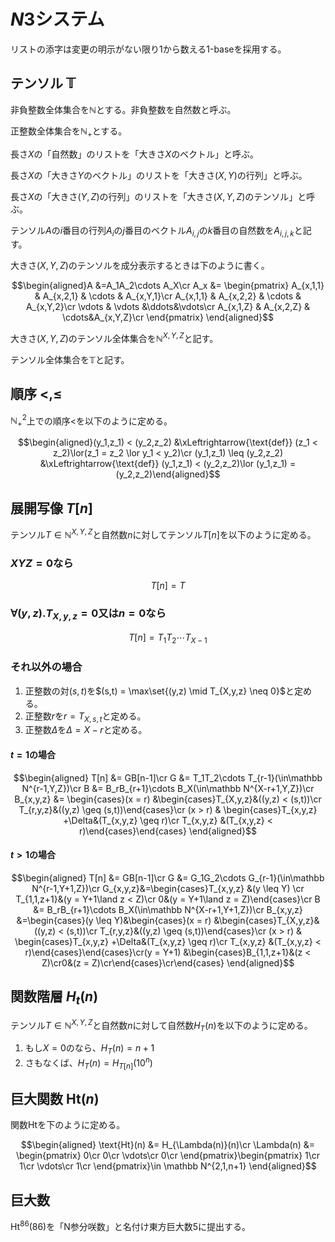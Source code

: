 # $N3$システム

リストの添字は変更の明示がない限り1から数える1-baseを採用する。

## テンソル $\mathbb{T}$

非負整数全体集合を$\mathbb N$とする。非負整数を自然数と呼ぶ。

正整数全体集合を$\mathbb N_+$とする。

長さ$X$の「自然数」のリストを「大きさ$X$のベクトル」と呼ぶ。

長さ$X$の「大きさ$Y$のベクトル」のリストを「大きさ$(X,Y)$の行列」と呼ぶ。

長さ$X$の「大きさ$(Y,Z)$の行列」のリストを「大きさ$(X,Y,Z)$のテンソル」と呼ぶ。

テンソル$A$の$i$番目の行列$A_i$の$j$番目のベクトル$A_{i,j}$の$k$番目の自然数を$A_{i,j,k}$と記す。

大きさ$(X,Y,Z)$のテンソルを成分表示するときは下のように書く。

$$\begin{aligned}A &=A_1A_2\cdots A_X\cr
A_x &= \begin{pmatrix}
A_{x,1,1} & A_{x,2,1} & \cdots & A_{x,Y,1}\cr
A_{x,1,1} & A_{x,2,2} & \cdots & A_{x,Y,2}\cr
\vdots  & \vdots  &\ddots&\vdots\cr
A_{x,1,Z} & A_{x,2,Z} & \cdots&A_{x,Y,Z}\cr
\end{pmatrix}
\end{aligned}$$

大きさ$(X,Y,Z)$のテンソル全体集合を$\mathbb N^{X,Y,Z}$と記す。

テンソル全体集合を$\mathbb T$と記す。

## 順序 $<,\leq$

$\mathbb N^2_+$上での順序$<$を以下のように定める。

$$\begin{aligned}(y_1,z_1) < (y_2,z_2) &\xLeftrightarrow{\text{def}} (z_1 < z_2)\lor(z_1 = z_2 \lor y_1 < y_2)\cr
(y_1,z_1) \leq (y_2,z_2) &\xLeftrightarrow{\text{def}} (y_1,z_1) < (y_2,z_2)\lor (y_1,z_1) = (y_2,z_2)\end{aligned}$$

## 展開写像 $T[n]$

テンソル$T \in \mathbb N^{X,Y,Z}$と自然数$n$に対してテンソル$T[n]$を以下のように定める。

### $XYZ = 0$なら

$$T[n] = T$$

### $\forall(y,z).T_{X,y,z} = 0$又は$n=0$なら

$$T[n] = T_1T_2\cdots T_{X-1}$$

### それ以外の場合

1. 正整数の対$(s,t)$を$(s,t) = \max\set{(y,z) \mid T_{X,y,z} \neq 0}$と定める。
1. 正整数$r$を$r = T_{X,s,t}$と定める。
1. 正整数$\Delta$を$\Delta = X - r$と定める。

#### $t=1$の場合

$$\begin{aligned}
T[n] &= GB[n-1]\cr
G &= T_1T_2\cdots T_{r-1}(\in\mathbb N^{r-1,Y,Z})\cr
B &= B_rB_{r+1}\cdots B_X(\in\mathbb N^{X-r+1,Y,Z})\cr
B_{x,y,z} &= \begin{cases}(x = r) &\begin{cases}T_{X,y,z}&((y,z) < (s,t))\cr T_{r,y,z}&((y,z) \geq (s,t))\end{cases}\cr (x > r) & \begin{cases}T_{x,y,z} +\Delta&(T_{x,y,z} \geq r)\cr T_{x,y,z} &(T_{x,y,z} < r)\end{cases}\end{cases}
\end{aligned}$$

#### $t > 1$の場合

$$\begin{aligned}
T[n] &= GB[n-1]\cr
G &= G_1G_2\cdots G_{r-1}(\in\mathbb N^{r-1,Y+1,Z})\cr
G_{x,y,z}&=\begin{cases}T_{x,y,z} &(y \leq Y) \cr T_{1,1,z+1}&(y = Y+1\land z < Z)\cr 0&(y = Y+1\land z = Z)\end{cases}\cr
B &= B_rB_{r+1}\cdots B_X(\in\mathbb N^{X-r+1,Y+1,Z})\cr
B_{x,y,z} &=\begin{cases}(y \leq Y)&\begin{cases}(x = r) &\begin{cases}T_{X,y,z}&((y,z) < (s,t))\cr T_{r,y,z}&((y,z) \geq (s,t))\end{cases}\cr (x > r) & \begin{cases}T_{x,y,z} +\Delta&(T_{x,y,z} \geq r)\cr T_{x,y,z} &(T_{x,y,z} < r)\end{cases}\end{cases}\cr(y = Y+1) &\begin{cases}B_{1,1,z+1}&(z < Z)\cr0&(z = Z)\cr\end{cases}\cr\end{cases}
\end{aligned}$$

## 関数階層 $H_t(n)$

テンソル$T \in \mathbb N^{X,Y,Z}$と自然数$n$に対して自然数$H_T(n)$を以下のように定める。

1. もし$X=0$のなら、$H_T(n) = n+1$
1. さもなくば、$H_T(n) = H_{T[n]}(10^n)$

## 巨大関数 $\text{Ht}(n)$

関数$\text{Ht}$を下のように定める。

$$\begin{aligned}
\text{Ht}(n) &= H_{\Lambda(n)}(n)\cr
\Lambda(n) &= \begin{pmatrix}
0\cr
0\cr
\vdots\cr
0\cr
\end{pmatrix}\begin{pmatrix}
1\cr
1\cr
\vdots\cr
1\cr
\end{pmatrix}\in \mathbb N^{2,1,n+1}
\end{aligned}$$

## 巨大数

$\text{Ht}^{86}(86)$を「N参分咲数」と名付け東方巨大数5に提出する。
